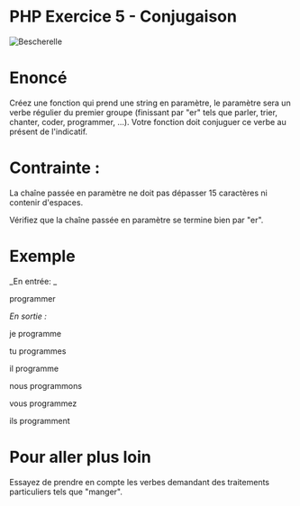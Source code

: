 # PHP Exercice 5 - Conjugaison

![Bescherelle](https://media.cultura.com/media/catalog/product/cache/1/image/1000x1000/9df78eab33525d08d6e5fb8d27136e95/b/e/bescherelle-la-conjugaison-pour-tous-9782218951985_0.jpg)

# Enoncé
Créez une fonction qui prend une string en paramètre, le paramètre sera un verbe régulier du premier groupe (finissant par "er" tels que parler, trier, chanter, coder, programmer, ...). Votre fonction doit conjuguer ce verbe au présent de l'indicatif.

# Contrainte :
La chaîne passée en paramètre ne doit pas dépasser 15 caractères ni contenir d'espaces.

Vérifiez que la chaîne passée en paramètre se termine bien par "er".

# Exemple

_En entrée: _

programmer


_En sortie :_

je programme

tu programmes

il programme

nous programmons

vous programmez

ils programment

# Pour aller plus loin
Essayez de prendre en compte les verbes demandant des traitements particuliers tels que "manger".
